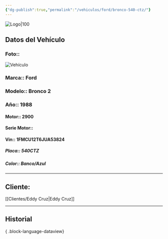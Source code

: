 ```yaml
---
{"dg-publish":true,"permalink":"/vehiculos/ford/bronco-540-ctz/"}
---
```


![Logo|100](http://drive.google.com/uc?export=view&id=137fl3TIZ0-PU8b-Pt0bsjclwHub_u78G)

## Datos del Vehículo 
### Foto:: 
![Vehículo](http://drive.google.com/uc?export=view&id=1kXnb4BAZsNExalXrsjmDghcTWSQKcLcI)

### Marca:: Ford 
### Modelo:: Bronco 2
### Año:: 1988
#### Motor:: 2900
#### Serie Motor:: 
#### Vin:: 1FMCU12T6JUA53824
##### Placa:: 540CTZ
##### Color:: Banco/Azul
---

## Cliente:

[[Clientes/Eddy Cruz\|Eddy Cruz]]

---

## Historial


{ .block-language-dataview} 